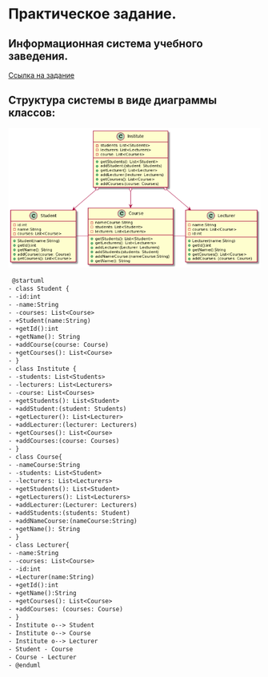 # Практическое задание.
## Информационная система учебного заведения.
[Ссылка на задание](https://docs.google.com/document/d/1COj5FSznQYb5yC-z6eeu6ggpT8VijWzjwsvZ0ugukN8/edit)
## Структура системы в виде диаграммы классов:
![alt-диаграмма](https://github.com/EnaiY/task/blob/master/images/%D0%94%D0%B8%D0%B0%D0%B3%D1%80%D0%B0%D0%BC%D0%BC%D0%B0.png)
```
 @startuml
- class Student {
- -id:int
- -name:String
- -courses: List<Course>
- +Student(name:String)
- +getId():int
- +getName(): String
- +addCourse(course: Course)
- +getCourses(): List<Course>
- }
- class Institute {
- -students: List<Students>
- -lecturers: List<Lecturers>
- -course: List<Courses>
- +getStudents(): List<Student>
- +addStudent:(student: Students)
- +getLecturer(): List<Lecturer>
- +addLecturer:(lecturer: Lecturers)
- +getCourses(): List<Course>
- +addCourses:(course: Courses) 
- }
- class Course{
- -nameCourse:String
- -students: List<Student>
- -lecturers: List<Lecturers>
- +getStudents(): List<Student>
- +getLecturers(): List<Lecturers>
- +addLecturer:(Lecturer: Lecturers)
- +addStudents:(students: Student)
- +addNameCourse:(nameCourse:String)
- +getName(): String 
- }
- class Lecturer{
- -name:String
- -courses: List<Course>
- -id:int
- +Lecturer(name:String)
- +getId():int
- +getName():String
- +getCourses(): List<Course>
- +addCourses: (courses: Course)
- }
- Institute o--> Student
- Institute o--> Course
- Institute o--> Lecturer
- Student - Course
- Course - Lecturer
- @enduml
```
